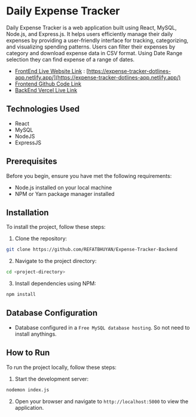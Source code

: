 # Daily Expense Tracker

Daily Expense Tracker is a web application built using React, MySQL, Node.js, and Express.js. It helps users efficiently manage their daily expenses by providing a user-friendly interface for tracking, categorizing, and visualizing spending patterns. Users can filter their expenses by category and download expense data in CSV format. Using Date Range selection they can find expense of a range of dates.

- [FrontEnd Live Website Link](https://expense-tracker-dotlines-app.netlify.app/) : [https://expense-tracker-dotlines-app.netlify.app/](https://expense-tracker-dotlines-app.netlify.app/)
- [Frontend Github Code Link](https://github.com/REFATBHUYAN/Expense-Tracker-Frontend) 
- [BackEnd Vercel Live Link](https://expense-treaker-server.vercel.app/) 

## Technologies Used

- React
- MySQL
- NodeJS
- ExpressJS

## Prerequisites

Before you begin, ensure you have met the following requirements:

- Node.js installed on your local machine
- NPM or Yarn package manager installed

## Installation

To install the project, follow these steps:

1. Clone the repository:

```bash
git clone https://github.com/REFATBHUYAN/Expense-Tracker-Backend
```  
2. Navigate to the project directory:

```bash
cd <project-directory>
```  
3. Install dependencies using NPM:

```bash
npm install
```

## Database Configuration

- Database configured in a `Free MySQL database hosting`. So not need to install anythings.

## How to Run
To run the project locally, follow these steps:

1. Start the development server:

```bash
nodemon index.js
```
2. Open your browser and navigate to `http://localhost:5000` to view the application.





